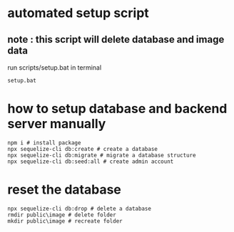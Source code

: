 # automated setup script
## note : this script will delete database and image data
run scripts/setup.bat
in terminal
```
setup.bat
```

# how to setup database and backend server manually
```
npm i # install package
npx sequelize-cli db:create # create a database
npx sequelize-cli db:migrate # migrate a database structure
npx sequelize-cli db:seed:all # create admin account
```

# reset the database
```
npx sequelize-cli db:drop # delete a database
rmdir public\image # delete folder
mkdir public\image # recreate folder
```